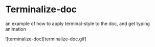 # Terminalize-doc

an example of how to apply terminal-style to the doc, and get typing animation

![terminalize-doc][terminalize-doc.gif]
